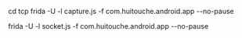 cd tcp
frida -U -l capture.js -f com.huitouche.android.app --no-pause

frida -U -l socket.js -f com.huitouche.android.app --no-pause